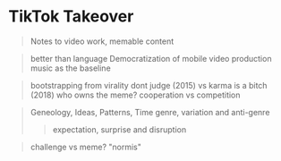 # TikTok Takeover
> Notes to video work, memable content

> better than language
> Democratization of mobile video production
> music as the baseline

> bootstrapping from virality
> dont judge (2015) vs karma is a bitch (2018)
> who owns the meme?
> cooperation vs competition

> Geneology, Ideas, Patterns, Time
> genre, variation and anti-genre
>>expectation, surprise and disruption
 
> challenge vs meme?
> "normis"
